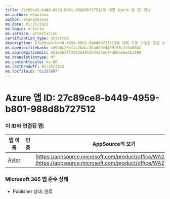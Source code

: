 ```yaml
---
title: 27c89ce8-b449-4959-b801-988d8b727512에 대한 Azure 앱 ID 정보
ms.author: elmalova
author: elenamalova
ms.date: 01/25/2022
ms.topic: article
ms.service: attestation
certification_type: attested
description: 27c89ce8-b449-4959-b801-988d8b727512에 대해 사용 가능한 모든 보안 및 규정 준수 정보입니다.
ms.openlocfilehash: cd9d8c23efac2bdcc38ad89e4459f58c7c9a08b2
ms.sourcegitcommit: d21e36dff2355b19cdb4433ec74ab9a1ee3b2180
ms.translationtype: MT
ms.contentlocale: ko-KR
ms.lasthandoff: 01/25/2022
ms.locfileid: "62207897"
---
```

# <a name="azure-app-id-27c89ce8-b449-4959-b801-988d8b727512"></a>Azure 앱 ID: 27c89ce8-b449-4959-b801-988d8b727512


### <a name="apps-associated-with-this-id"></a>이 ID와 연결된 앱:
| **앱 이름** | **인증** | **AppSource의 보기** |
|--------------|---------------|-----------------------|
| [Aster](https://docs.microsoft.com/microsoft-365-app-certification/forward/WA200002379) |  | [https://appsource.microsoft.com/product/office/WA200002379](https://appsource.microsoft.com/product/office/WA200002379) |

### <a name="microsoft-365-app-compliance-status"></a>Microsoft 365 앱 준수 상태
- Publisher 상태: 완료
